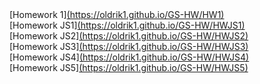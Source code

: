 <div>[Homework 1]<a href="https://oldrik1.github.io/GS-HW/HW1">(https://oldrik1.github.io/GS-HW/HW1)</a></div>

<div>[Homework JS1]<a href ="https://oldrik1.github.io/GS-HW/HWJS1">(https://oldrik1.github.io/GS-HW/HWJS1)</a></div>
<div>[Homework JS2]<a href = "https://oldrik1.github.io/GS-HW/HWJS2">(https://oldrik1.github.io/GS-HW/HWJS2)</a></div>
<div>[Homework JS3]<a href = "https://oldrik1.github.io/GS-HW/HWJS3">(https://oldrik1.github.io/GS-HW/HWJS3)</a></div>
<div>[Homework JS4]<a href = "https://oldrik1.github.io/GS-HW/HWJS4">(https://oldrik1.github.io/GS-HW/HWJS4)</a></div>
<div>[Homework JS5]<a href = "https://oldrik1.github.io/GS-HW/HWJS5">(https://oldrik1.github.io/GS-HW/HWJS5)</a></div>





